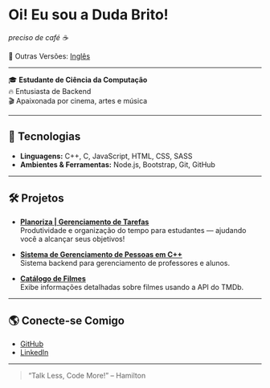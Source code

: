 <!-- Versão em Português -->
# Oi! Eu sou a Duda Brito!

<i>preciso de café ☕</i>

📄 Outras Versões: [Inglês](README.md)

---

🎓 **Estudante de Ciência da Computação**  
🔥 Entusiasta de Backend  
🎬 Apaixonada por cinema, artes e música

---

## 🚀 Tecnologias

- **Linguagens:** C++, C, JavaScript, HTML, CSS, SASS  
- **Ambientes & Ferramentas:** Node.js, Bootstrap, Git, GitHub

---

## 🛠️ Projetos

- [**Planoriza | Gerenciamento de Tarefas**](https://www.linkedin.com/feed/update/urn:li:activity:7342233271881113600/)  
  Produtividade e organização do tempo para estudantes — ajudando você a alcançar seus objetivos!

- [**Sistema de Gerenciamento de Pessoas em C++**](https://github.com/maria-brito15/sistema-gerenciamento-pessoas-cpp)  
  Sistema backend para gerenciamento de professores e alunos.

- [**Catálogo de Filmes**](https://github.com/maria-brito15/catalogo-filmes)  
  Exibe informações detalhadas sobre filmes usando a API do TMDb.

---

## 🌎 Conecte-se Comigo

- [GitHub](https://github.com/maria-brito15)  
- [LinkedIn](https://www.linkedin.com/in/maria-eduarda-brito-a18064358/)

---

> “Talk Less, Code More!” – Hamilton
